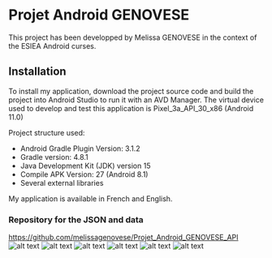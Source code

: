 # Projet Android GENOVESE
This project has been developped by Melissa GENOVESE in the context of the ESIEA Android curses.

## Installation
To install my application, download the project source code and build the project into Android Studio to run it with an AVD Manager.
The virtual device used to develop and test this application is Pixel_3a_API_30_x86 (Android 11.0)

Project structure used:
- Android Gradle Plugin Version: 3.1.2
- Gradle version: 4.8.1
- Java Development Kit (JDK) version 15
- Compile APK Version: 27 (Android 8.1)
- Several external libraries

My application is available in French and English.

### Repository for the JSON and data
https://github.com/melissagenovese/Projet_Android_GENOVESE_API
![alt text](https://github.com/melissagenovese/Projet_Android_GENOVESE_API/blob/main/Intro.PNG)
![alt text](https://github.com/melissagenovese/Projet_Android_GENOVESE_API/blob/main/Menu.PNG)
![alt text](https://github.com/melissagenovese/Projet_Android_GENOVESE_API/blob/main/Players.png)
![alt text](https://github.com/melissagenovese/Projet_Android_GENOVESE_API/blob/main/Teams.png)
![alt text](https://github.com/melissagenovese/Projet_Android_GENOVESE_API/blob/main/Teams%20detail.png)
![alt text](https://github.com/melissagenovese/Projet_Android_GENOVESE_API/blob/main/Classements.PNG)



